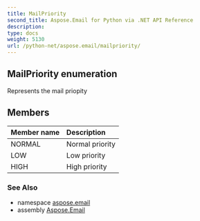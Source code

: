 ```yaml
---
title: MailPriority
second_title: Aspose.Email for Python via .NET API Reference
description: 
type: docs
weight: 5130
url: /python-net/aspose.email/mailpriority/
---
```


## MailPriority enumeration

Represents the mail priopity

## Members
| Member name | Description |
| :- | :- |
|NORMAL|Normal priority|
|LOW|Low priority|
|HIGH|High priority|

### See Also

* namespace [aspose.email](/email/python-net/aspose.email/)
* assembly [Aspose.Email](/email/python-net/)


